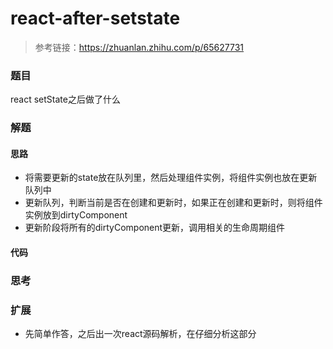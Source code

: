 # react-after-setstate

> 参考链接：https://zhuanlan.zhihu.com/p/65627731

### 题目

react setState之后做了什么



### 解题

#### 思路

* 将需要更新的state放在队列里，然后处理组件实例，将组件实例也放在更新队列中
* 更新队列，判断当前是否在创建和更新时，如果正在创建和更新时，则将组件实例放到dirtyComponent
* 更新阶段将所有的dirtyComponent更新，调用相关的生命周期组件

#### 代码



### 思考



### 扩展

* 先简单作答，之后出一次react源码解析，在仔细分析这部分
